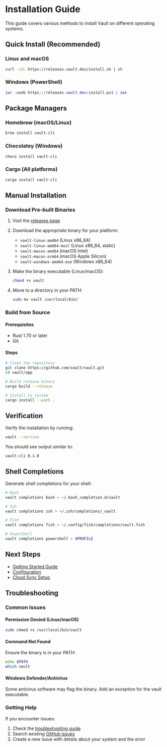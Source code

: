# Installation Guide

This guide covers various methods to install Vault on different operating systems.

## Quick Install (Recommended)

### Linux and macOS

```bash
curl -sSL https://releases.vault.dev/install.sh | sh
```

### Windows (PowerShell)

```powershell
iwr -useb https://releases.vault.dev/install.ps1 | iex
```

## Package Managers

### Homebrew (macOS/Linux)

```bash
brew install vault-cli
```

### Chocolatey (Windows)

```powershell
choco install vault-cli
```

### Cargo (All platforms)

```bash
cargo install vault-cli
```

## Manual Installation

### Download Pre-built Binaries

1. Visit the [releases page](https://github.com/vault/vault/releases)
2. Download the appropriate binary for your platform:
   - `vault-linux-amd64` (Linux x86_64)
   - `vault-linux-amd64-musl` (Linux x86_64, static)
   - `vault-macos-amd64` (macOS Intel)
   - `vault-macos-arm64` (macOS Apple Silicon)
   - `vault-windows-amd64.exe` (Windows x86_64)

3. Make the binary executable (Linux/macOS):
   ```bash
   chmod +x vault
   ```

4. Move to a directory in your PATH:
   ```bash
   sudo mv vault /usr/local/bin/
   ```

### Build from Source

#### Prerequisites

- Rust 1.70 or later
- Git

#### Steps

```bash
# Clone the repository
git clone https://github.com/vault/vault.git
cd vault/app

# Build release binary
cargo build --release

# Install to system
cargo install --path .
```

## Verification

Verify the installation by running:

```bash
vault --version
```

You should see output similar to:
```
vault-cli 0.1.0
```

## Shell Completions

Generate shell completions for your shell:

```bash
# Bash
vault completions bash > ~/.bash_completion.d/vault

# Zsh
vault completions zsh > ~/.zsh/completions/_vault

# Fish
vault completions fish > ~/.config/fish/completions/vault.fish

# PowerShell
vault completions powershell > $PROFILE
```

## Next Steps

- [Getting Started Guide](getting-started.md)
- [Configuration](configuration.md)
- [Cloud Sync Setup](cloud-sync.md)

## Troubleshooting

### Common Issues

#### Permission Denied (Linux/macOS)
```bash
sudo chmod +x /usr/local/bin/vault
```

#### Command Not Found
Ensure the binary is in your PATH:
```bash
echo $PATH
which vault
```

#### Windows Defender/Antivirus
Some antivirus software may flag the binary. Add an exception for the vault executable.

### Getting Help

If you encounter issues:
1. Check the [troubleshooting guide](troubleshooting.md)
2. Search existing [GitHub issues](https://github.com/vault/vault/issues)
3. Create a new issue with details about your system and the error